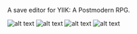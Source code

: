 A save editor for YIIK: A Postmodern RPG.

![alt text](https://pbs.twimg.com/media/EgPiTSoU8AA_Uft?format=png&name=small)
![alt text](https://pbs.twimg.com/media/EgPiTSmUwAAJTE4?format=png&name=small)
![alt text](https://pbs.twimg.com/media/EgPiTSqU8AAL2MF?format=png&name=small)
![alt text](https://pbs.twimg.com/media/EgPiTSrU8AACjnc?format=png&name=small)
